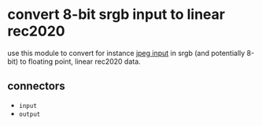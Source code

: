 # convert 8-bit srgb input to linear rec2020

use this module to convert for instance [jpeg input](../i-jpg/readme.md) in srgb
(and potentially 8-bit) to floating point, linear rec2020 data.

## connectors

* `input`
* `output`
